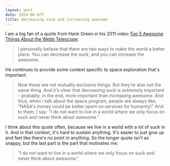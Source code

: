 ```yaml
---
layout: post
date: 2024-06-07T
title: decreasing suck and increasing awesome
---
```


I am a big fan of a quote from Hank Green in his 2011 video
[Top 5 Awesome Things About the Webb Telescope](https://www.youtube.com/watch?v=ihpNNBmJypE):
> I personally believe that there are two ways to make the world a better place. You
> can decrease the suck, and you can increase the awesome.

He continues to provide some context specific to space exploration that's important:
> Now these are not mutually exclusive things. But they're also not the same thing.
And it's clear that decreasing suck is extremely important - probably, in the end,
more important than increasing awesome. And thus, when I talk about the space
program, people are always like, "NASA's money could be better spent on services for
humanity!" And to them, I say: "I do not want to live in a world where we only focus
on suck and never think about awesome."

I think about this quote often, because we live in a world with a lot of suck in it.
And in that context, it's hard to sustain anything. It's easier to just give up and
feel like there's no point in anything. So the longer quote isn't as snappy, but the
last part is the part that motivates me:

> "I do not want to live in a world where we only focus on suck and never think
about awesome."
